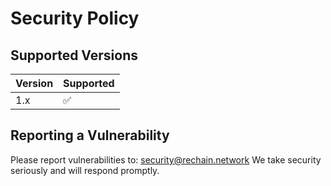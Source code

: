 # Security Policy

## Supported Versions

| Version | Supported |
|---------|-----------|
| 1.x     | ✅         |

## Reporting a Vulnerability

Please report vulnerabilities to: security@rechain.network
We take security seriously and will respond promptly.